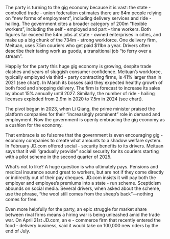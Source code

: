 The party is turning to the gig economy because it is vast: the state - controlled trade - union federation estimates there are 84m people relying on “new forms of employment”, including delivery services and ride - hailing. The government cites a broader category of 200m “flexible workers”, including the self - employed and part - time workers. Both figures far exceed the 54m jobs at state - owned enterprises in cities, and make up a big chunk of the 734m - strong workforce. One delivery firm, Meituan, uses 7.5m couriers who get paid $11bn a year. Drivers often describe their taxing work as guodu, a transitional job “to ferry over a stream”.

Happily for the party this huge gig economy is growing, despite trade clashes and years of sluggish consumer confidence. Meituan’s workforce, typically employed via third - party contracting firms, is 41% larger than in 2021 (see chart). In March its bosses said they expected healthy growth of both food and shopping delivery. The firm is forecast to increase its sales by about 15% annually until 2027. Similarly, the number of ride - hailing licenses exploded from 2.9m in 2020 to 7.5m in 2024 (see chart).

The pivot began in 2023, when Li Qiang, the prime minister praised the platform companies for their “increasingly prominent” role in demand and employment. Now the government is openly embracing the gig economy as a cushion for the economy.

That embrace is so fulsome that the government is even encouraging gig - economy companies to create what amounts to a shadow welfare system. In February JD.com offered social - security benefits to its drivers. Meituan says that it will “gradually provide” social security for its couriers starting with a pilot scheme in the second quarter of 2025.

What’s not to like? A huge question is who ultimately pays. Pensions and medical insurance sound great to workers, but are not if they come directly or indirectly out of their pay cheques. JD.com insists it will pay both the employer and employee’s premiums into a state - run scheme. Scepticism abounds on social media. Several drivers, when asked about the scheme, use the phrase, “the wool still comes from the sheep’s back”—nothing comes for free.

Even more helpfully for the party, an epic struggle for market share between rival firms means a hiring war is being unleashed amid the trade war. On April 21st JD.com, an e - commerce firm that recently entered the food - delivery business, said it would take on 100,000 new riders by the end of July.